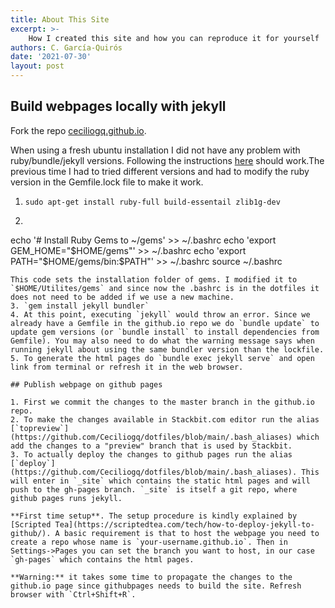 ```yaml
---
title: About This Site
excerpt: >-
    How I created this site and how you can reproduce it for yourself
authors: C. García-Quirós
date: '2021-07-30'
layout: post
---
```


## Build webpages locally with jekyll
Fork the repo [ceciliogq.github.io](https://github.com/Ceciliogq/ceciliogq.github.io).

When using a fresh ubuntu installation I did not have any problem with ruby/bundle/jekyll versions. Following the instructions [here](https://jekyllrb.com/docs/installation/ubuntu/) should work.The previous time I had to tried different versions and had to modify the ruby version in the Gemfile.lock file to make it work.

1. `sudo apt-get install ruby-full build-essentail zlib1g-dev`
2. ```bash
echo '# Install Ruby Gems to ~/gems' >> ~/.bashrc
echo 'export GEM_HOME="$HOME/gems"' >> ~/.bashrc
echo 'export PATH="$HOME/gems/bin:$PATH"' >> ~/.bashrc
source ~/.bashrc
```
This code sets the installation folder of gems. I modified it to `$HOME/Utilites/gems` and since now the .bashrc is in the dotfiles it does not need to be added if we use a new machine.
3. `gem install jekyll bundler`
4. At this point, executing `jekyll` would throw an error. Since we already have a Gemfile in the github.io repo we do `bundle update` to update gem versions (or `bundle install` to install dependencies from Gemfile). You may also need to do what the warning message says when running jekyll about using the same bundler version than the lockfile.
5. To generate the html pages do `bundle exec jekyll serve` and open link from terminal or refresh it in the web browser.

## Publish webpage on github pages

1. First we commit the changes to the master branch in the github.io repo.
2. To make the changes available in Stackbit.com editor run the alias [`topreview`](https://github.com/Ceciliogq/dotfiles/blob/main/.bash_aliases) which add the changes to a "preview" branch that is used by Stackbit.
3. To actually deploy the changes to github pages run the alias [`deploy`](https://github.com/Ceciliogq/dotfiles/blob/main/.bash_aliases). This will enter in `_site` which contains the static html pages and will push to the gh-pages branch. `_site` is itself a git repo, where github pages runs jekyll.

**First time setup**. The setup procedure is kindly explained by [Scripted Tea](https://scriptedtea.com/tech/how-to-deploy-jekyll-to-github/). A basic requirement is that to host the webpage you need to create a repo whose name is `your-username.github.io`. Then in Settings->Pages you can set the branch you want to host, in our case `gh-pages` which contains the html pages.

**Warning:** it takes some time to propagate the changes to the github.io page since githubpages needs to build the site. Refresh browser with `Ctrl+Shift+R`.
